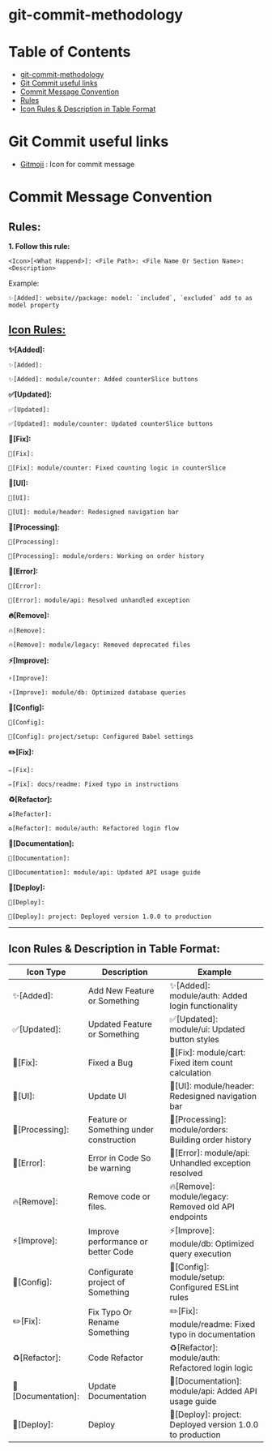 # git-commit-methodology

# Table of Contents
- [git-commit-methodology](#git-commit-methodology)
- [Git Commit useful links](#git-commit-useful-links)
- [Commit Message Convention](#commit-message-convention)
- [Rules](#rules)
- [Icon Rules & Description in Table Format](#icon-rules--description-in-table-format)


# Git Commit useful links

- [Gitmoji](https://gitmoji.dev) : Icon for commit message

# Commit Message Convention

## Rules:

**1. Follow this rule:**

```
<Icon>[<What Happend>]: <File Path>: <File Name Or Section Name>: <Description>
```

Example:

```
✨[Added]: website//package: model: `included`, `excluded` add to as model property
```

## [Icon Rules:](#icon-rules--description-in-table-format)

**✨[Added]:**  
```
✨[Added]: 
```  
```
✨[Added]: module/counter: Added counterSlice buttons
```

**✅[Updated]:**  
```
✅[Updated]: 
```  
```
✅[Updated]: module/counter: Updated counterSlice buttons
```

**🐛[Fix]:**  
```
🐛[Fix]: 
```  
```
🐛[Fix]: module/counter: Fixed counting logic in counterSlice
```

**💄[UI]:**  
```
💄[UI]: 
```  
```
💄[UI]: module/header: Redesigned navigation bar
```

**🚧[Processing]:**  
```
🚧[Processing]: 
```  
```
🚧[Processing]: module/orders: Working on order history
```

**🚨[Error]:**  
```
🚨[Error]: 
```  
```
🚨[Error]: module/api: Resolved unhandled exception
```

**🔥[Remove]:**  
```
🔥[Remove]: 
```  
```
🔥[Remove]: module/legacy: Removed deprecated files
```

**⚡️[Improve]:**  
```
⚡️[Improve]: 
```  
```
⚡️[Improve]: module/db: Optimized database queries
```

**🔧[Config]:**  
```
🔧[Config]: 
```  
```
🔧[Config]: project/setup: Configured Babel settings
```

**✏️[Fix]:**  
```
✏️[Fix]: 
```  
```
✏️[Fix]: docs/readme: Fixed typo in instructions
```

**♻️[Refactor]:**  
```
♻️[Refactor]: 
```  
```
♻️[Refactor]: module/auth: Refactored login flow
```

**📝[Documentation]:**  
```
📝[Documentation]: 
```  
```
📝[Documentation]: module/api: Updated API usage guide
```

**🚀[Deploy]:**  
```
🚀[Deploy]: 
```  
```
🚀[Deploy]: project: Deployed version 1.0.0 to production
```
---
## Icon Rules & Description in Table Format:

| Icon Type          | Description                                | Example                                                |
| ------------------ | ------------------------------------------ | ------------------------------------------------------ |
| ✨[Added]:         | Add New Feature or Something               | ✨[Added]: module/auth: Added login functionality      |
| ✅[Updated]:       | Updated Feature or Something               | ✅[Updated]: module/ui: Updated button styles          |
| 🐛[Fix]:           | Fixed a Bug                                | 🐛[Fix]: module/cart: Fixed item count calculation     |
| 💄[UI]:            | Update UI                                  | 💄[UI]: module/header: Redesigned navigation bar       |
| 🚧[Processing]:    | Feature or Something under construction    | 🚧[Processing]: module/orders: Building order history  |
| 🚨[Error]:         | Error in Code So be warning                | 🚨[Error]: module/api: Unhandled exception resolved    |
| 🔥[Remove]:        | Remove code or files.                      | 🔥[Remove]: module/legacy: Removed old API endpoints   |
| ⚡️[Improve]:      | Improve performance or better Code         | ⚡️[Improve]: module/db: Optimized query execution      |
| 🔧[Config]:        | Configurate project of Something           | 🔧[Config]: module/setup: Configured ESLint rules      |
| ✏️[Fix]:           | Fix Typo Or Rename Something               | ✏️[Fix]: module/readme: Fixed typo in documentation    |
| ♻️[Refactor]:      | Code Refactor                              | ♻️[Refactor]: module/auth: Refactored login logic      |
| 📝[Documentation]: | Update Documentation                      | 📝[Documentation]: module/api: Added API usage guide  |
| 🚀[Deploy]:        | Deploy                                     | 🚀[Deploy]: project: Deployed version 1.0.0 to production |